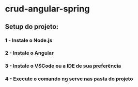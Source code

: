 # crud-angular-spring

## Setup do projeto:

### 1 - Instale o Node.js
### 2 - Instale o Angular
### 3 - Instale o VSCode ou a IDE de sua preferência
### 4 - Execute o comando ng serve nas pasta do projeto

